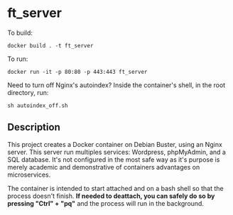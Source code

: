 # ft_server

To build:

    docker build . -t ft_server
To run:

    docker run -it -p 80:80 -p 443:443 ft_server
Need to turn off Nginx's autoindex? Inside the container's shell, in the root directory, run:

    sh autoindex_off.sh
## Description
This project creates a Docker container on Debian Buster, using an Nginx server. This server run multiples services: Wordpress, phpMyAdmin, and a SQL database. It's not configured in the most safe way as it's purpose is merely academic and demonstrative of containers advantages on microservices.

The container is intended to start attached and on a bash shell so that the process doesn't finish. **If needed to deattach, you can safely do so by pressing "Ctrl" + "pq"** and the process will run in the background.